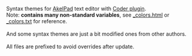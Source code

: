 Syntax themes for <a href="http://akelpad.sf.net/">AkelPad</a> text editor with <a href="http://akelpad.sf.net/en/plugins.php">Coder plugin</a>.<br/>
Note: <strong>contains many non-standard variables</strong>, see <a href="AkelPad_coder/blob/master/_colors.html">_colors.html</a> or <a href="AkelPad_coder/blob/master/_colors.txt">_colors.txt</a> for reference.<br/>
<br/>
And some syntax themes are just a bit modified ones from other authors.<br/>
<br/>
All files are prefixed to avoid overrides after update. 